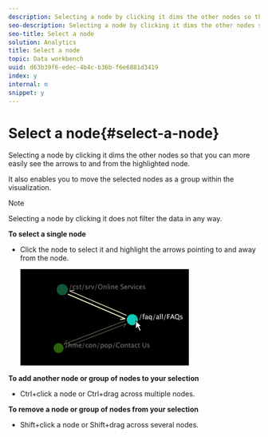 ```yaml
---
description: Selecting a node by clicking it dims the other nodes so that you can more easily see the arrows to and from the highlighted node.
seo-description: Selecting a node by clicking it dims the other nodes so that you can more easily see the arrows to and from the highlighted node.
seo-title: Select a node
solution: Analytics
title: Select a node
topic: Data workbench
uuid: d63b39f6-edec-4b4c-b36b-f6e6881d3419
index: y
internal: n
snippet: y
---
```


# Select a node{#select-a-node}

Selecting a node by clicking it dims the other nodes so that you can more easily see the arrows to and from the highlighted node.

 It also enables you to move the selected nodes as a group within the visualization.

>[!NOTE]
>
>Selecting a node by clicking it does not filter the data in any way.

**To select a single node**

* Click the node to select it and highlight the arrows pointing to and away from the node.

  ![](assets/vis_2DProcessMap_SelectNode.png)

**To add another node or group of nodes to your selection**

* Ctrl+click a node or Ctrl+drag across multiple nodes.

**To remove a node or group of nodes from your selection**

* Shift+click a node or Shift+drag across several nodes.

